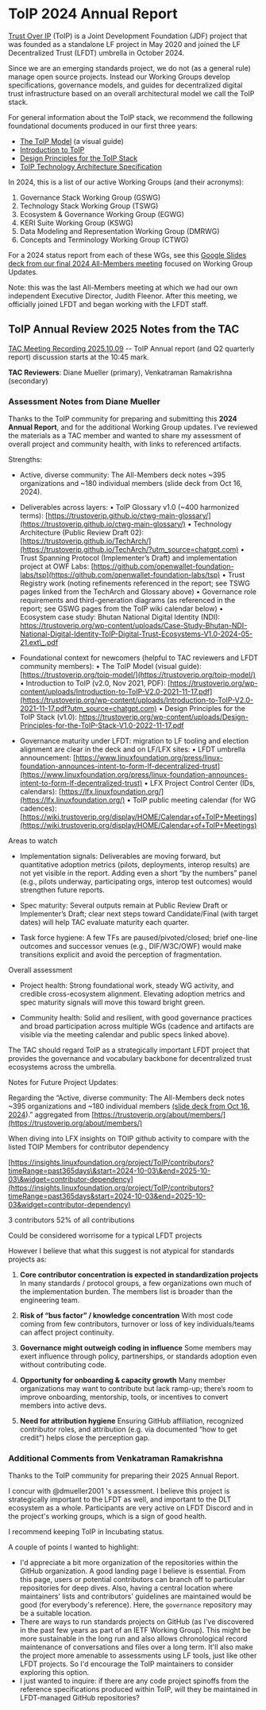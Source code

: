 [//]: # (SPDX-License-Identifier: CC-BY-4.0)

# ToIP 2024 Annual Report

[Trust Over IP](https://trustoverip.org/) (ToIP) is a Joint Development Foundation (JDF) project that was founded as a standalone LF project in May 2020 and joined the LF Decentralized Trust (LFDT) umbrella in October 2024. 

Since we are an emerging standards project, we do not (as a general rule) manage open source projects. Instead our Working Groups develop specifications, governance models, and guides for decentralized digital trust infrastructure based on an overall architectural model we call the ToIP stack.

For general information about the ToIP stack, we recommend the following foundational documents produced in our first three years:

* [The ToIP Model](https://trustoverip.org/toip-model/) (a visual guide)  
* [Introduction to ToIP](https://trustoverip.org/wp-content/uploads/Introduction-to-ToIP-V2.0-2021-11-17.pdf)   
* [Design Principles for the ToIP Stack](https://trustoverip.org/wp-content/uploads/Design-Principles-for-the-ToIP-Stack-V1.0-2022-11-17.pdf)   
* [ToIP Technology Architecture Specification](https://trustoverip.github.io/TechArch/) 

In 2024, this is a list of our active Working Groups (and their acronyms):

1. Governance Stack Working Group (GSWG)  
2. Technology Stack Working Group (TSWG)  
3. Ecosystem & Governance Working Group (EGWG)  
4. KERI Suite Working Group (KSWG)  
5. Data Modeling and Representation Working Group (DMRWG)  
6. Concepts and Terminology Working Group (CTWG)

For a 2024 status report from each of these WGs, see this [Google Slides deck from our final 2024 All-Members meeting](https://docs.google.com/presentation/d/1m8lUl8xWdkk_YVIz_FBjh7nFyFbb8T6NchU2Z2q83Q8/edit?usp=sharing) focused on Working Group Updates.

Note: this was the last All-Members meeting at which we had our own independent Executive Director, Judith Fleenor. After this meeting, we officially joined LFDT and began working with the LFDT staff.

## ToIP Annual Review 2025 Notes from the TAC

[TAC Meeting Recording 2025.10.09](https://zoom.us/rec/play/sPFAvWTzpXDiroWmrsiLvtAhAISHKS2lY2A8cLf8sY4f4hDtjmfpE9p0KzVwyVOOYzdbZBlE0qx1J-U0.UW8wAa1I2aNolpRD?eagerLoadZvaPages=sidemenu.billing.plan_management&accessLevel=meeting&canPlayFromShare=true&from=share_recording_detail&continueMode=true&componentName=rec-play&originRequestUrl=https%3A%2F%2Fzoom.us%2Frec%2Fshare%2FrCPkH1HkHo4SdMNJXjx6BQcitOTug9RexuKaEE_SkqCOgz_RlKEC-geCDDJHNG3J.bmR3b-kZAjgD5cl_) -- ToIP Annual report (and Q2 quarterly report) discussion starts at the 10:45 mark.

__TAC Reviewers__: Diane Mueller (primary), Venkatraman Ramakrishna (secondary)

### Assessment Notes from Diane Mueller

Thanks to the ToIP community for preparing and submitting this **2024 Annual Report**, and for the additional Working Group updates. I’ve reviewed the materials as a TAC member and wanted to share my assessment of overall project and community health, with links to referenced artifacts.

Strengths:

* Active, diverse community: The All-Members deck notes \~395 organizations and \~180 individual members (slide deck from Oct 16, 2024).

* Deliverables across layers:
   • ToIP Glossary v1.0 (\~400 harmonized terms): [https://trustoverip.github.io/ctwg-main-glossary/](https://trustoverip.github.io/ctwg-main-glossary/)
   • Technology Architecture (Public Review Draft 02): [https://trustoverip.github.io/TechArch/](https://trustoverip.github.io/TechArch/?utm_source=chatgpt.com)
   • Trust Spanning Protocol (Implementer’s Draft) and implementation project at OWF Labs: [https://github.com/openwallet-foundation-labs/tsp](https://github.com/openwallet-foundation-labs/tsp)
   • Trust Registry work (noting refinements referenced in the report; see TSWG pages linked from the TechArch and Glossary above)
   • Governance role requirements and third-generation diagrams (as referenced in the report; see GSWG pages from the ToIP wiki calendar below)
   • Ecosystem case study: Bhutan National Digital Identity (NDI): https://trustoverip.org/wp-content/uploads/Case-Study-Bhutan-NDI-National-Digital-Identity-ToIP-Digital-Trust-Ecosystems-V1.0-2024-05-21.ext\_.pdf

* Foundational context for newcomers (helpful to TAC reviewers and LFDT community members):
   • The ToIP Model (visual guide): [https://trustoverip.org/toip-model/](https://trustoverip.org/toip-model/)
   • Introduction to ToIP (v2.0, Nov 2021, PDF): [https://trustoverip.org/wp-content/uploads/Introduction-to-ToIP-V2.0-2021-11-17.pdf](https://trustoverip.org/wp-content/uploads/Introduction-to-ToIP-V2.0-2021-11-17.pdf?utm_source=chatgpt.com)
   • Design Principles for the ToIP Stack (v1.0): https://trustoverip.org/wp-content/uploads/Design-Principles-for-the-ToIP-Stack-V1.0-2022-11-17.pdf

* Governance maturity under LFDT: migration to LF tooling and election alignment are clear in the deck and on LF/LFX sites:
   • LFDT umbrella announcement: [https://www.linuxfoundation.org/press/linux-foundation-announces-intent-to-form-lf-decentralized-trust](https://www.linuxfoundation.org/press/linux-foundation-announces-intent-to-form-lf-decentralized-trust)
   • LFX Project Control Center (IDs, calendars): [https://lfx.linuxfoundation.org/](https://lfx.linuxfoundation.org/)
   • ToIP public meeting calendar (for WG cadences): [https://wiki.trustoverip.org/display/HOME/Calendar+of+ToIP+Meetings](https://wiki.trustoverip.org/display/HOME/Calendar+of+ToIP+Meetings)

Areas to watch

* Implementation signals: Deliverables are moving forward, but quantitative adoption metrics (pilots, deployments, interop results) are not yet visible in the report. Adding even a short “by the numbers” panel (e.g., pilots underway, participating orgs, interop test outcomes) would strengthen future reports.

* Spec maturity: Several outputs remain at Public Review Draft or Implementer’s Draft; clear next steps toward Candidate/Final (with target dates) will help TAC evaluate maturity each quarter.

* Task force hygiene: A few TFs are paused/pivoted/closed; brief one-line outcomes and successor venues (e.g., DIF/W3C/OWF) would make transitions explicit and avoid the perception of fragmentation.

Overall assessment

* Project health: Strong foundational work, steady WG activity, and credible cross-ecosystem alignment. Elevating adoption metrics and spec maturity signals will move this toward bright green.

* Community health: Solid and resilient, with good governance practices and broad participation across multiple WGs (cadence and artifacts are visible via the meeting calendar and public specs linked above).

The TAC should regard ToIP as a strategically important LFDT project that provides the governance and vocabulary backbone for decentralized trust ecosystems across the umbrella.


Notes for Future Project Updates:

Regarding the “Active, diverse community: The All-Members deck notes \~395 organizations and \~180 individual members [(slide deck from Oct 16, 2024](%20https://docs.google.com/presentation/d/1m8lUl8xWdkk_YVIz_FBjh7nFyFbb8T6NchU2Z2q83Q8/edit?slide=id.g2e83d9af3e1_0_0#slide=id.g2e83d9af3e1_0_0)).”  aggregated from [https://trustoverip.org/about/members/](https://trustoverip.org/about/members/)

When diving into LFX insights on TOIP github activity to compare with the listed TOIP Members for contributor dependency

[https://insights.linuxfoundation.org/project/ToIP/contributors?timeRange=past365days\&start=2024-10-03\&end=2025-10-03\&widget=contributor-dependency](https://insights.linuxfoundation.org/project/ToIP/contributors?timeRange=past365days&start=2024-10-03&end=2025-10-03&widget=contributor-dependency)

3 contributors
52% of all contributions

Could be considered worrisome for a typical LFDT projects

However I believe that what this suggest is not atypical for standards projects as:

1. **Core contributor concentration is expected in standardization projects**
    In many standards / protocol groups, a few organizations own much of the implementation burden. The members list is broader than the engineering team.

2. **Risk of “bus factor” / knowledge concentration**
    With most code coming from few contributors, turnover or loss of key individuals/teams can affect project continuity.

3. **Governance might outweigh coding in influence**
    Some members may exert influence through policy, partnerships, or standards adoption even without contributing code.

4. **Opportunity for onboarding & capacity growth**
    Many member organizations may want to contribute but lack ramp-up; there’s room to improve onboarding, mentorship, tools, or incentives to convert members into active devs.

5. **Need for attribution hygiene**
    Ensuring GitHub affiliation, recognized contributor roles, and attribution (e.g. via documented “how to get credit”) helps close the perception gap.


### Additional Comments from Venkatraman Ramakrishna

Thanks to the ToIP community for preparing their 2025 Annual Report.

I concur with @dmueller2001 's assessment. I believe this project is strategically important to the LFDT as well, and important to the DLT ecosystem as a whole. Participants are very active on LFDT Discord and in the project's working groups, which is a sign of good health.

I recommend keeping ToIP in Incubating status.

A couple of points I wanted to highlight:
- I'd appreciate a bit more organization of the repositories within the GitHub organization. A good landing page I believe is essential. From this page, users or potential contributors can branch off to particular repositories for deep dives. Also, having a central location where maintainers' lists and contributors' guidelines are maintained would be good (for everybody's reference). Here, the `governance` repository may be a suitable location.
- There are ways to run standards projects on GitHub (as I've discovered in the past few years as part of an IETF Working Group). This might be more sustainable in the long run and also allows chronological record maintenance of conversations and files over a long term. It'll also make the project more amenable to assessments using LF tools, just like other LFDT projects. So I'd encourage the ToIP maintainers to consider exploring this option.
- I just wanted to inquire: if there are any code project spinoffs from the reference specifications produced within ToIP, will they be maintained in LFDT-managed GitHub repositories?

